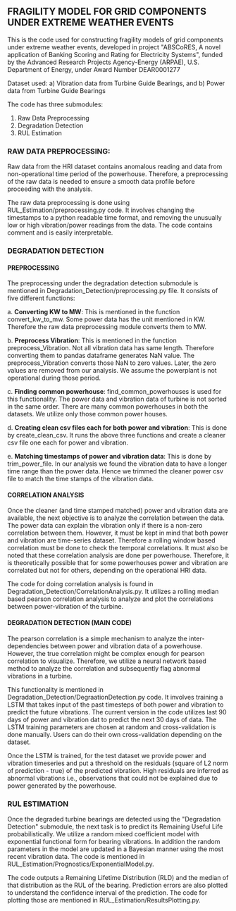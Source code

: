 ## FRAGILITY MODEL FOR GRID COMPONENTS UNDER EXTREME WEATHER EVENTS
This is the code used for constructing fragility models of grid components under extreme weather events, developed in project "ABSCoRES, A novel application of Banking Scoring and Rating for Electricity Systems", funded by the Advanced Research Projects Agency-Energy (ARPAE), U.S. Department of Energy, under Award Number DEAR0001277

Dataset used: a) Vibration data from Turbine Guide Bearings, and b) Power data from Turbine Guide Bearings

The code has three submodules: 
1. Raw Data Preprocessing 
2. Degradation Detection 
3. RUL Estimation 

### RAW DATA PREPROCESSING:

Raw data from the HRI dataset contains anomalous reading and data from non-operational time period of the powerhouse. Therefore, a preprocessing of the raw data is needed to ensure a smooth data profile before proceeding with the analysis. 

The raw data preprocessing is done using RUL_Estimation/preprocessing.py code. It involves changing the timestamps to a python readable time format, and removing the unusually low or high vibration/power readings from the data. The code contains comment and is easily interpretable. 


### DEGRADATION DETECTION 

#### PREPROCESSING 
The preprocessing under the degradation detection submodule is mentioned in Degradation_Detection/preprocessing.py file. It consists of five different functions: 

a. **Converting KW to MW**: This is mentioned in the function convert_kw_to_mw. Some power data has the unit mentioned in KW. Therefore the raw data preprocessing module converts them to MW. 

b. **Preprocess Vibration**: This is mentioned in the function preprocess_Vibration. Not all vibration data has same length. Therefore converting them to pandas dataframe generates NaN value. The preprocess_Vibration converts those NaN to zero values. Later, the zero values are removed from our analysis. We assume the powerplant is not operational during those period.

c. **Finding common powerhouse**: find_common_powerhouses is used for this functionality. The power data and vibration data of turbine is not sorted in the same order. There are many common powerhouses in both the datasets. We utilize only those common power houses. 

d. **Creating clean csv files each for both power and vibration**: This is done by create_clean_csv. It runs the above three functions and create a cleaner csv file one each for power and vibration. 

e. **Matching timestamps of power and vibration data**: This is done by trim_power_file. In our analysis we found the vibration data to have a longer time range than the power data. Hence we trimmed the cleaner power csv file to match the time stamps of the vibration data. 

#### CORRELATION ANALYSIS 

Once the cleaner (and time stamped matched) power and vibration data are available, the next objective is to analyze the correlation between the data. The power data can explain the vibration only if there is a non-zero correlation between them. However, it must be kept in mind that both power and vibration are time-series dataset. Therefore a rolling window based correlation must be done to check the temporal correlations. It must also be noted that these correlation analysis are done per powerhouse. Therefore, it is theoretically possible that for some powerhouses power and vibration are correlated but not for others, depending on the operational HRI data.  

The code for doing correlation analysis is found in Degradation_Detection/CorrelationAnalysis.py. It utilizes a rolling median based pearson correlation analysis to analyze and plot the correlations between power-vibration of the turbine. 

#### DEGRADATION DETECTION (MAIN CODE)

The pearson correlation is a simple mechanism to analyze the inter-dependencies between power and vibration data of a powerhouse. However, the true correlation might be complex enough for pearson correlation to visualize. Therefore, we utilize a neural network based method to analyze the correlation and subsequently flag abnormal vibrations in a turbine. 

This functionality is mentioned in Degradation_Detection/DegraationDetection.py code. It involves training a LSTM that takes input of the past timesteps of both power and vibration to predict the future vibrations. The current version in the code utilizes last 90 days of power and vibration dat to predict the next 30 days of data. The LSTM training parameters are chosen at random and cross-validation is done manually. Users can do their own cross-validation depending on the dataset. 

Once the LSTM is trained, for the test dataset we provide power and vibration timeseries and put a threshold on the residuals (square of L2 norm of prediction - true) of the predicted vibration. High residuals are inferred as abnormal vibrations i.e., observations that could not be explained due to power generated by the powerhouse. 
### RUL ESTIMATION 

Once the degraded turbine bearings are detected using the "Degradation Detection" submodule, the next task is to predict its Remaining Useful Life probabilistically. We utilize a random mixed coefficient model with exponential functional form for bearing vibrations. In addition the random parameters in the model are updated in a Bayesian manner using the most recent vibration data. The code is mentioned in RUL_Estimation/Prognostics/ExponentialModel.py.

The code outputs a Remaining Lifetime Distribution (RLD) and the median of that distribution as the RUL of the bearing. Prediction errors are also plotted to understand the confidence interval of the prediction. The code for plotting those are mentioned in RUL_Estimation/ResultsPlotting.py. 
